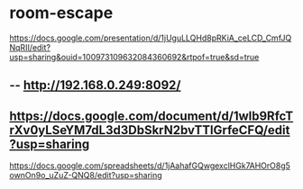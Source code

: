 # room-escape  
https://docs.google.com/presentation/d/1jUguLLQHd8pRKiA_ceLCD_CmfJQNqRII/edit?usp=sharing&ouid=100973109632084360692&rtpof=true&sd=true


--
http://192.168.0.249:8092/
--
https://docs.google.com/document/d/1wlb9RfcTrXv0yLSeYM7dL3d3DbSkrN2bvTTlGrfeCFQ/edit?usp=sharing
--
https://docs.google.com/spreadsheets/d/1jAahafGQwgexclHGk7AHOrO8g5ownOn9o_uZuZ-QNQ8/edit?usp=sharing
